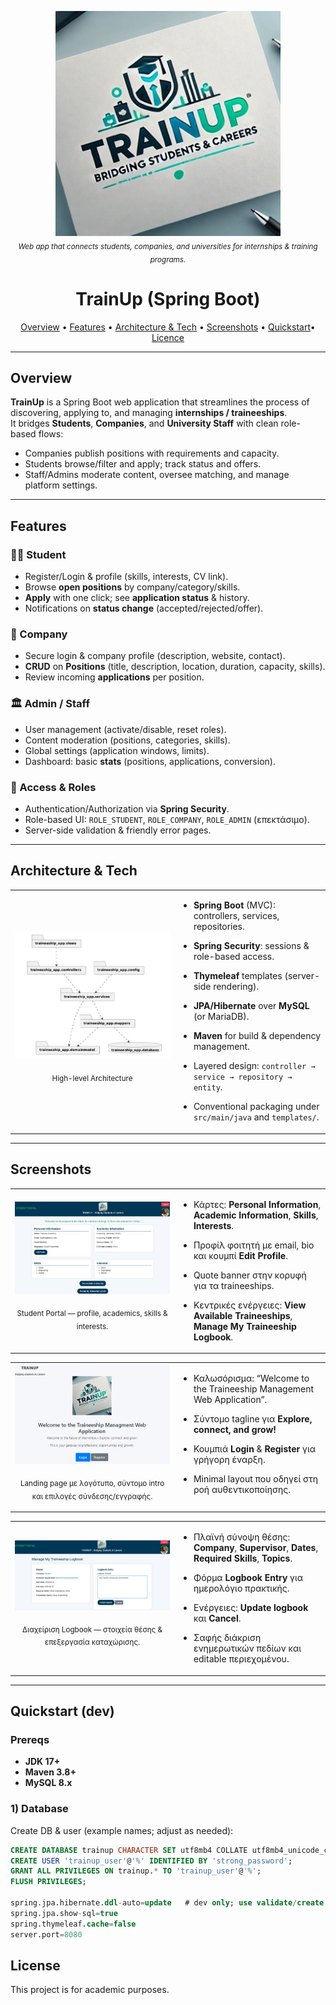 <p align="center">
  <img src="/assets/TrainUp.jpg" alt="TrainUp — Internship & Training Placement" width="360">
  <br>
  <sub><em>Web app that connects students, companies, and universities for internships & training programs.</em></sub>
</p>

<h1 align="center">TrainUp (Spring Boot)</h1>

<p align="center">
  <a href="#overview">Overview</a> •
  <a href="#features">Features</a> •
  <a href="#architecture--tech">Architecture & Tech</a> •
  <a href="#screenshots">Screenshots</a> •
  <a href="#quickstart-dev">Quickstart</a>•
  <a href="#Licence">Licence</a>
</p>

---

## Overview

**TrainUp** is a Spring Boot web application that streamlines the process of discovering, applying to, and managing **internships / traineeships**.  
It bridges **Students**, **Companies**, and **University Staff** with clean role-based flows:
- Companies publish positions with requirements and capacity.
- Students browse/filter and apply; track status and offers.
- Staff/Admins moderate content, oversee matching, and manage platform settings.

---

## Features

### 👩‍🎓 Student
- Register/Login & profile (skills, interests, CV link).
- Browse **open positions** by company/category/skills.
- **Apply** with one click; see **application status** & history.
- Notifications on **status change** (accepted/rejected/offer).

### 🏢 Company
- Secure login & company profile (description, website, contact).
- **CRUD** on **Positions** (title, description, location, duration, capacity, skills).
- Review incoming **applications** per position.

### 🏛️ Admin / Staff
- User management (activate/disable, reset roles).
- Content moderation (positions, categories, skills).
- Global settings (application windows, limits).
- Dashboard: basic **stats** (positions, applications, conversion).

### 🔐 Access & Roles
- Authentication/Authorization via **Spring Security**.
- Role-based UI: `ROLE_STUDENT`, `ROLE_COMPANY`, `ROLE_ADMIN` (επεκτάσιμο).
- Server-side validation & friendly error pages.


---

## Architecture & Tech

<table>
  <tr>
    <td width="52%">
      <img src="assets/architecture.jpg" alt="Architecture Diagram" width="100%">
      <p align="center"><sub>High-level Architecture</sub></p>
    </td>
    <td width="48%" valign="top">

- **Spring Boot** (MVC): controllers, services, repositories.
- **Spring Security**: sessions & role-based access.
- **Thymeleaf** templates (server-side rendering).
- **JPA/Hibernate** over **MySQL** (or MariaDB).
- **Maven** for build & dependency management.
- Layered design: `controller → service → repository → entity`.
- Conventional packaging under `src/main/java` and `templates/`.

    </td>
  </tr>
</table>

---

## Screenshots

<table>
  <tr>
    <td width="52%">
      <img src="assets/Student-Profile.jpg" alt="Student Portal — Profile & Dashboard" width="100%">
      <p align="center"><sub>Student Portal — profile, academics, skills & interests.</sub></p>
    </td>
    <td width="48%" valign="top">

- Κάρτες: **Personal Information**, **Academic Information**, **Skills**, **Interests**.
- Προφίλ φοιτητή με email, bio και κουμπί **Edit Profile**.
- Quote banner στην κορυφή για τα traineeships.
- Κεντρικές ενέργειες: **View Available Traineeships**, **Manage My Traineeship Logbook**.

    </td>
  </tr>
</table>

<table>
  <tr>
    <td width="52%">
      <img src="assets/domain-page.jpg" alt="Landing page — Welcome & Auth" width="100%">
      <p align="center"><sub>Landing page με λογότυπο, σύντομο intro και επιλογές σύνδεσης/εγγραφής.</sub></p>
    </td>
    <td width="48%" valign="top">

- Καλωσόρισμα: “Welcome to the Traineeship Management Web Application”.
- Σύντομο tagline για **Explore, connect, and grow!**
- Κουμπιά **Login** & **Register** για γρήγορη έναρξη.
- Minimal layout που οδηγεί στη ροή αυθεντικοποίησης.

    </td>
  </tr>
</table>

<table>
  <tr>
    <td width="52%">
      <img src="assets/Logbook.jpg" alt="Traineeship Logbook — Update entry" width="100%">
      <p align="center"><sub>Διαχείριση Logbook — στοιχεία θέσης & επεξεργασία καταχώρισης.</sub></p>
    </td>
    <td width="48%" valign="top">

- Πλαϊνή σύνοψη θέσης: **Company**, **Supervisor**, **Dates**, **Required Skills**, **Topics**.
- Φόρμα **Logbook Entry** για ημερολόγιο πρακτικής.
- Ενέργειες: **Update logbook** και **Cancel**.
- Σαφής διάκριση ενημερωτικών πεδίων και editable περιεχομένου.

    </td>
  </tr>
</table>


---

## Quickstart (dev)

### Prereqs
- **JDK 17+**
- **Maven 3.8+**
- **MySQL 8.x**

### 1) Database
Create DB & user (example names; adjust as needed):
```sql
CREATE DATABASE trainup CHARACTER SET utf8mb4 COLLATE utf8mb4_unicode_ci;
CREATE USER 'trainup_user'@'%' IDENTIFIED BY 'strong_password';
GRANT ALL PRIVILEGES ON trainup.* TO 'trainup_user'@'%';
FLUSH PRIVILEGES;

spring.jpa.hibernate.ddl-auto=update   # dev only; use validate/create for other stages
spring.jpa.show-sql=true
spring.thymeleaf.cache=false
server.port=8080
```


## License

This project is for academic purposes.
